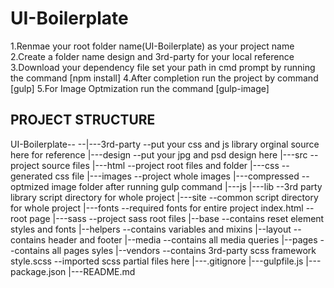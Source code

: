 # UI-Boilerplate

1.Renmae your root folder name(UI-Boilerplate) as your project name
2.Create a folder name design and 3rd-party for your local reference
3.Download your dependency file set your path in cmd prompt by running the command [npm install]
4.After completion run the project by command [gulp]
5.For Image Optmization run the command [gulp-image]

PROJECT STRUCTURE
-----------------
UI-Boilerplate--  --|---3rd-party    		--put your css and js library orginal source here for reference
				    |---design       		--put your jpg and psd design here
				    |---src          		--project source files
					    |---html     		--project root files and folder
						|---css    			--generated css file
						|---images 			--project whole images 
						    |---compressed 	-- optmized image folder after running gulp command
						|---js
						    |---lib  		--3rd party library script directory for whole project
						    |---site 		--common script directory for whole project
						|---fonts  			--required fonts for entire project
						index.html         	--root page
					    |---sass     		--project sass root files
						    |--base    		--contains reset element styles and fonts
							|--helpers 		--contains variables and mixins 
							|--layout  		--contains header and footer
							|--media   		--contains all media queries 
							|--pages   		--contains all pages syles
							|--vendors 		--contains 3rd-party scss framework
							style.scss 		--imported scss partial files here
				    |---.gitignore
				    |---gulpfile.js
				    |---package.json
				    |---README.md